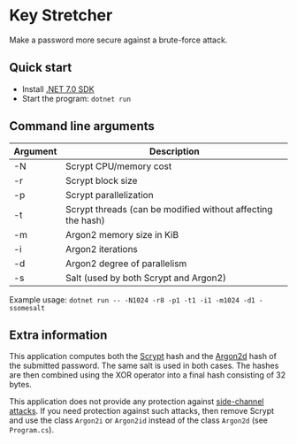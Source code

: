 # Key Stretcher
Make a password more secure against a brute-force attack.

## Quick start
- Install [.NET 7.0 SDK](https://dotnet.microsoft.com/download/dotnet/7.0)
- Start the program: `dotnet run`

## Command line arguments
| Argument | Description |
| --- | --- |
| -N | Scrypt CPU/memory cost |
| -r | Scrypt block size |
| -p | Scrypt parallelization |
| -t | Scrypt threads (can be modified without affecting the hash) |
| -m | Argon2 memory size in KiB |
| -i | Argon2 iterations |
| -d | Argon2 degree of parallelism |
| -s | Salt (used by both Scrypt and Argon2) |

Example usage: `dotnet run -- -N1024 -r8 -p1 -t1 -i1 -m1024 -d1 -ssomesalt`

## Extra information
This application computes both the [Scrypt](https://en.wikipedia.org/wiki/Scrypt) hash and the [Argon2d](https://en.wikipedia.org/wiki/Argon2) hash of the submitted password. The same salt is used in both cases. The hashes are then combined using the XOR operator into a final hash consisting of 32 bytes.

This application does not provide any protection against [side-channel attacks](https://en.wikipedia.org/wiki/Side-channel_attack). If you need protection against such attacks, then remove Scrypt and use the class `Argon2i` or `Argon2id` instead of the class `Argon2d` (see `Program.cs`).